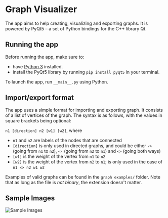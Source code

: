 # Graph Visualizer
The app aims to help creating, visualizing and exporting graphs. It is powered by PyQt5 – a set of Python bindings for the C++ library Qt.

## Running the app
Before running the app, make sure to:
- have [Python 3](https://www.python.org/) installed.
- install the PyQt5 library by running `pip install pyqt5` in your terminal.

To launch the app, run `__main__.py` using Python.

## Import/export format
The app uses a simple format for importing and exporting graph.
It consists of a list of vertices of the graph.
The syntax is as follows, with the values in square brackets being optional:

`n1 [direction] n2 [w1] [w2]`, where
- `n1` and `n2` are labels of the nodes that are connected
- `[direction]` is only used in directed graphs, and could be either `->` (going from `n1` to `n2`), `<-` (going from `n2` to `n1`) and `<>` (going both ways)
- `[w1]` is the weight of the vertex from `n1` to `n2`
- `[w2]` is the weight of the vertex from `n2` to `n1`; is only used in the case of `n1 <> n2 w1 w2`

Examples of valid graphs can be found in the `graph examples/` folder. 
Note that as long as the file is _not binary_, the extension doesn't matter.

## Sample Images
![Sample Images](https://i.imgur.com/7GU4K6a.png)
